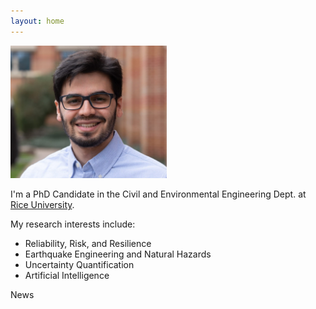 ```yaml
---
layout: home 
---
```


<img src="images/Latest.jpg" width="250">

I'm a PhD Candidate in the Civil and Environmental Engineering Dept. at [Rice University](https://www.rice.edu/).
<!--Also, I'm part of the [SISRRA](https://duenas-osorio.rice.edu/sisrra) research group.-->

My research interests include:

* Reliability, Risk, and Resilience
* Earthquake Engineering and Natural Hazards
* Uncertainty Quantification
* Artificial Intelligence

<!--
## Education ##

* Ph.D. Candidate in Civil and Environmental Engineering, [Rice University](https://www.rice.edu/). 2015-Present.
* M.S. in Civil Engineering, [Polytechnic University of Turin](https://www.polito.it/?lang=en). 2012-2014.
* B.S. in Civil Engineering, [Central University of Venezuela (UCV)](http://www.ucv.ve/). 2007-2012.


## Elsewhere ##

* [Google Scholar](https://scholar.google.com/citations?user=mm0pN8oAAAAJ&hl=en)
* [ResearchGate](https://www.researchgate.net/profile/Roger_Paredes2)
* [LinkedIn](https://www.linkedin.com/in/paredesroger/)
* [Twitter](https://twitter.com/paredesrogerl)
-->

News 
